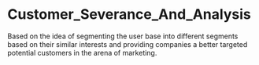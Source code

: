 # Customer_Severance_And_Analysis
Based on the idea of segmenting the user base into different segments based on their similar interests and providing companies a better targeted potential customers in the arena of marketing.
